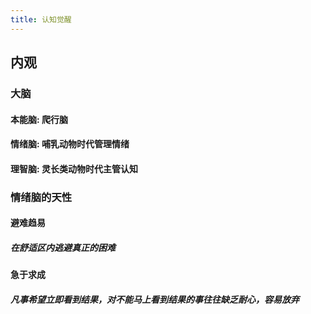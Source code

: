 ```yaml
---
title: 认知觉醒
---
```


## 内观

### 大脑
#### 本能脑:  爬行脑
#### 情绪脑:  哺乳动物时代管理情绪
#### 理智脑:  灵长类动物时代主管认知
### 情绪脑的天性
#### 避难趋易
##### 在舒适区内逃避真正的困难
#### 急于求成
##### 凡事希望立即看到结果，对不能马上看到结果的事往往缺乏耐心，容易放弃
####
